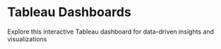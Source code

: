 # Tableau Dashboards
Explore this interactive Tableau dashboard for data-driven insights and visualizations 
